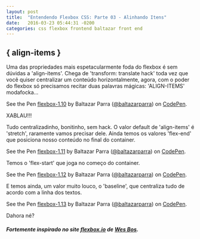 ```yaml
---
layout: post
title:  "Entendendo Flexbox CSS: Parte 03 - Alinhando Itens"
date:   2016-03-23 05:44:31 -0200
categories: css flexbox frontend baltazar front end
---
```


## \{ align-items \}

Uma das propriedades mais espetacularmente foda do flexbox é sem dúvidas a 'align-items'.
Chega de 'transform: translate hack' toda vez que você quiser centralizar um conteúdo horizontalmente,
agora, com o poder do flexbox só precisamos recitar duas palavras mágicas: 'ALIGN-ITEMS' modafocka...

<p data-height="208" data-theme-id="22766" data-slug-hash="eZWgOd" data-default-tab="result" data-user="baltazarparra" class="codepen">See the Pen <a href="http://codepen.io/baltazarparra/pen/eZWgOd/">flexbox-1.10</a> by Baltazar Parra (<a href="http://codepen.io/baltazarparra">@baltazarparra</a>) on <a href="http://codepen.io">CodePen</a>.</p>
<script async src="//assets.codepen.io/assets/embed/ei.js"></script>
XABLAU!!!

Tudo centralizadinho, bonitinho, sem hack. O valor default de 'align-items' é 'stretch', raramente vamos precisar dele.
Ainda temos os valores 'flex-end' que posiciona nosso conteúdo no final do container.

<p data-height="268" data-theme-id="22766" data-slug-hash="zqwNGw" data-default-tab="result" data-user="baltazarparra" class="codepen">See the Pen <a href="http://codepen.io/baltazarparra/pen/zqwNGw/">flexbox-1.11</a> by Baltazar Parra (<a href="http://codepen.io/baltazarparra">@baltazarparra</a>) on <a href="http://codepen.io">CodePen</a>.</p>
<script async src="//assets.codepen.io/assets/embed/ei.js"></script>

Temos o 'flex-start' que joga no começo do container.

<p data-height="268" data-theme-id="22766" data-slug-hash="MymJae" data-default-tab="result" data-user="baltazarparra" class="codepen">See the Pen <a href="http://codepen.io/baltazarparra/pen/MymJae/">flexbox-1.12</a> by Baltazar Parra (<a href="http://codepen.io/baltazarparra">@baltazarparra</a>) on <a href="http://codepen.io">CodePen</a>.</p>
<script async src="//assets.codepen.io/assets/embed/ei.js"></script>

E temos ainda, um valor muito louco, o 'baseline', que centraliza tudo de acordo com a linha dos textos.

<p data-height="268" data-theme-id="22766" data-slug-hash="wGdgKV" data-default-tab="result" data-user="baltazarparra" class="codepen">See the Pen <a href="http://codepen.io/baltazarparra/pen/wGdgKV/">flexbox-1.13</a> by Baltazar Parra (<a href="http://codepen.io/baltazarparra">@baltazarparra</a>) on <a href="http://codepen.io">CodePen</a>.</p>
<script async src="//assets.codepen.io/assets/embed/ei.js"></script>

Dahora né?

##### Fortemente inspirado no site [flexbox.io](http://flexbox.io) de [Wes Bos](http://wesbos.com/).
